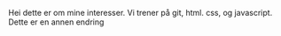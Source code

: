 Hei dette er om mine interesser.
Vi trener på git, html. css, og javascript.
Dette er en annen endring
